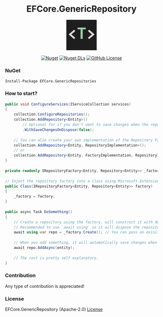 <div align="center">

# EFCore.GenericRepository

<img src="https://github.com/thoo0224/EFCore.GenericRepository/blob/main/resources/icon.png" width="100"/>

[![Nuget](https://img.shields.io/nuget/v/EFCore.GenericRepositories?logo=nuget)](https://www.nuget.org/packages/GenericRepositories) [![Nuget DLs](https://img.shields.io/nuget/dt/EFCore.GenericRepositories?logo=nuget)](https://www.nuget.org/packages/EFCore.GenericRepositories) [![GitHub License](https://img.shields.io/github/license/thoo0224/EFCore.GenericRepositories)](https://github.com/thoo0224/EFCore.GenericRepository/blob/master/LICENSE)

</div>

### NuGet
```
Install-Package EFCore.GenericRepositories
```

### How to start?
```cs
public void ConfigureServices(IServiceCollection services) 
{
	collection.ConfigureRepositories();
	collection.AddRepository<Entity>()
		// Optional for if you don't want to save changes when the repository gets disposed.
		.WithSaveChangesOnDispose(false);

	// You can also create your own implementation of the Repository Factory the Repository itself and registere it like this,
	collection.AddRepository<Entity, RepositoryImplementation>();
	// or
	collection.AddRepository<Entity, FactoryImplementation, RepositoryImplementation>();
}

private readonly IRepositoryFactory<Entity, Repository<Entity>> _factory;

// Inject the repository factory into a class using Microsoft.Extensions.DependencyInjection
public Class(IRepositoryFactory<Entity, Repository<Entity>> factory)
{
	_factory = factory;
}

public async Task DoSomething() 
{
	// Create a repository using the factory, will construct it with dependencies from the service provider where the repository was added to.
	// Recommended to use `await using` so it will dispose the repository automatically when it's not used anymore.
	await using var repo = _factory.Create(); // You can pass an exisiting DbContext to the Create method so it doesn't need to make another one.

	// When you add something, it will automatically save changes when the repository is disposed.
	await repo.AddAsync(entity);
	
	// The rest is pretty self explanatory.
}
```

### Contribution
Any type of contribution is appreciated!

### License
EFCore.GenericRepository (Apache-2.0) [License](https://github.com/thoo0224/EFCore.GenericRepositories/blob/main/LICENSE)